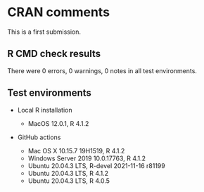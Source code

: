 # CRAN comments

This is a first submission.

## R CMD check results

There were 0 errors, 0 warnings, 0 notes in all test environments.

## Test environments

* Local R installation
    * MacOS 12.0.1, R 4.1.2

* GitHub actions
  * Mac OS X 10.15.7 19H1519, R 4.1.2
  * Windows Server 2019 10.0.17763, R 4.1.2
  * Ubuntu 20.04.3 LTS, R-devel 2021-11-16 r81199
  * Ubuntu 20.04.3 LTS, R 4.1.2
  * Ubuntu 20.04.3 LTS, R 4.0.5
